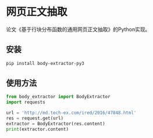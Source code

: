 # 网页正文抽取
论文《基于行块分布函数的通用网页正文抽取》的Python实现。

## 安装
```bash
pip install body-extractor-py3
```

## 使用方法
```python
from body_extractor import BodyExtractor
import requests

url = 'http://md.tech-ex.com/ired/2016/47848.html'
res = request.get(url)
extractor = BodyExtractor(res.content)
print(extractor.content)

```